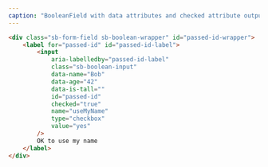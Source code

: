 ```yaml
---
caption: "BooleanField with data attributes and checked attribute output"
---
```


<!-- markdownlint-disable MD041 -->
<!-- dprint-ignore -->

```html
<div class="sb-form-field sb-boolean-wrapper" id="passed-id-wrapper">
	<label for="passed-id" id="passed-id-label">
		<input
			aria-labelledby="passed-id-label"
			class="sb-boolean-input"
			data-name="Bob"
			data-age="42"
			data-is-tall=""
			id="passed-id"
			checked="true"
			name="useMyName"
			type="checkbox"
			value="yes"
		/>
		OK to use my name
	</label>
</div>
```

